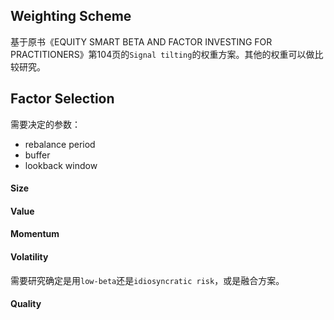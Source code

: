 
## Weighting Scheme

基于原书《EQUITY SMART BETA AND FACTOR INVESTING FOR PRACTITIONERS》第104页的`Signal tilting`的权重方案。其他的权重可以做比较研究。



## Factor Selection

需要决定的参数：
- rebalance period
- buffer
- lookback window

#### Size

#### Value

#### Momentum

#### Volatility

需要研究确定是用`low-beta`还是`idiosyncratic risk`，或是融合方案。

#### Quality

